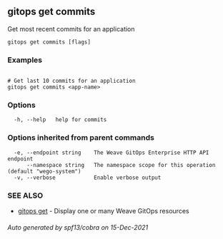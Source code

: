 ## gitops get commits

Get most recent commits for an application

```
gitops get commits [flags]
```

### Examples

```

# Get last 10 commits for an application
gitops get commits <app-name>
```

### Options

```
  -h, --help   help for commits
```

### Options inherited from parent commands

```
  -e, --endpoint string    The Weave GitOps Enterprise HTTP API endpoint
      --namespace string   The namespace scope for this operation (default "wego-system")
  -v, --verbose            Enable verbose output
```

### SEE ALSO

* [gitops get](gitops_get.md)	 - Display one or many Weave GitOps resources

###### Auto generated by spf13/cobra on 15-Dec-2021
